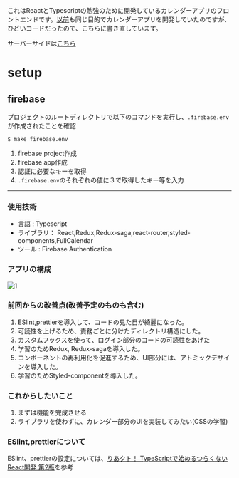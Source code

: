 これはReactとTypescriptの勉強のために開発しているカレンダーアプリのフロントエンドです。[以前](https://github.com/f-masanori/calendar_react)も同じ目的でカレンダーアプリを開発していたのですが、ひどいコードだったので、こちらに書き直しています。

サーバーサイドは[こちら](https://github.com/f-masanori/calendar_app)

# setup
## firebase

プロジェクトのルートディレクトリで以下のコマンドを実行し、`.firebase.env`が作成されたことを確認
```
$ make firebase.env
```

1. firebase project作成
2. firebase app作成
3. 認証に必要なキーを取得
4. `.firebase.env`のそれぞれの値に３で取得したキー等を入力


_____________
### 使用技術

- 言語 : Typescript
- ライブラリ： React,Redux,Redux-saga,react-router,styled-components,FullCalendar
- ツール : Firebase Authentication



### アプリの構成

![1](https://user-images.githubusercontent.com/46617611/81526213-f77e1e00-9391-11ea-9bc6-b7d18c416456.png)



### 前回からの改善点(改善予定のものも含む)

1. ESlint,prettierを導入して、コードの見た目が綺麗になった。
2. 可読性を上げるため、責務ごとに分けたディレクトリ構造にした。
  1. カスタムフックスを使って、ログイン部分のコードの可読性をあげた
3. 学習のためRedux, Redux-sagaを導入した。
4. コンポーネントの再利用化を促進するため、UI部分には、アトミックデザインを導入した。
5. 学習のためStyled-componentを導入した。

### これからしたいこと

1. まずは機能を完成させる
2. ライブラリを使わずに、カレンダー部分のUIを実装してみたい(CSSの学習)

### ESlint,prettierについて

ESlint、prettierの設定については、[りあクト！ TypeScriptで始めるつらくないReact開発 第2版](https://booth.pm/ja/items/1312652)を参考



